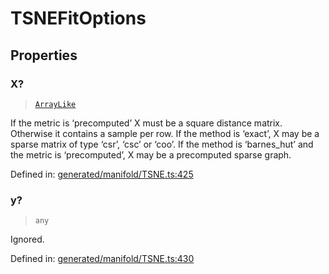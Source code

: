 # TSNEFitOptions

## Properties

### X?

> [`ArrayLike`](../types/ArrayLike.md)

If the metric is ‘precomputed’ X must be a square distance matrix. Otherwise it contains a sample per row. If the method is ‘exact’, X may be a sparse matrix of type ‘csr’, ‘csc’ or ‘coo’. If the method is ‘barnes\_hut’ and the metric is ‘precomputed’, X may be a precomputed sparse graph.

Defined in:  [generated/manifold/TSNE.ts:425](https://github.com/transitive-bullshit/scikit-learn-ts/blob/92ab806/packages/sklearn/src/generated/manifold/TSNE.ts#L425)

### y?

> `any`

Ignored.

Defined in:  [generated/manifold/TSNE.ts:430](https://github.com/transitive-bullshit/scikit-learn-ts/blob/92ab806/packages/sklearn/src/generated/manifold/TSNE.ts#L430)
